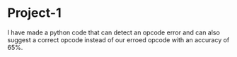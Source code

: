 # Project-1
I have made a python code that can detect an opcode error and can also suggest a correct opcode instead of our erroed opcode with an accuracy of 65%.
